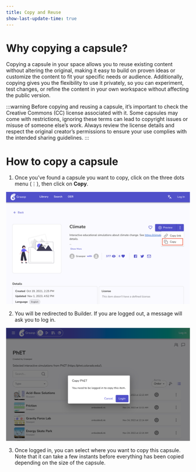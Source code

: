 ```yaml
---
title: Copy and Reuse
show-last-update-time: true
---
```


# Why copying a capsule?

Copying a capsule in your space allows you to reuse existing content without altering the original, making it easy to build on proven ideas or customize the content to fit your specific needs or audience. Additionally, copying gives you the flexibility to use it privately, so you can experiment, test changes, or refine the content in your own workspace without affecting the public version.

:::warning
Before copying and reusing a capsule, it’s important to check the Creative Commons (CC) license associated with it. Some capsules may come with restrictions, ignoring these terms can lead to copyright issues or misuse of someone else’s work. Always review the license details and respect the original creator’s permissions to ensure your use complies with the intended sharing guidelines.
:::

# How to copy a capsule

1. Once you’ve found a capsule you want to copy, click on the three dots menu (⋮), then click on **Copy**.

![Copy Button](library_copy_button.png)

2. You will be redirected to Builder. If you are logged out, a message will ask you to log in.

![Copy warning logged out](copy_logged_out.png)

3. Once logged in, you can select where you want to copy this capsule. Note that it can take a few instants before everything has been copied depending on the size of the capsule.
